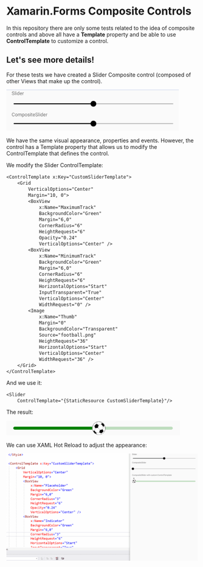 # Xamarin.Forms Composite Controls

In this repository there are only some tests related to the idea of composite controls and above all have a **Template** property and be able to use **ControlTemplate** to customize a control.

## Let's see more details!

For these tests we have created a Slider Composite control (composed of other Views that make up the control).

![Composite Control](images/composite-control.png)

We have the same visual appearance, properties and events. However, the control has a Template property that allows us to modify the ControlTemplate that defines the control.

We modify the Slider ControlTemplate:

```
<ControlTemplate x:Key="CustomSliderTemplate">
    <Grid 
        VerticalOptions="Center"
        Margin="10, 0">
        <BoxView 
            x:Name="MaximumTrack"
            BackgroundColor="Green"
            Margin="6,0"
            CornerRadius="6"
            HeightRequest="6"
            Opacity="0.24"
            VerticalOptions="Center" />
        <BoxView 
            x:Name="MinimumTrack"
            BackgroundColor="Green"
            Margin="6,0"
            CornerRadius="6"
            HeightRequest="6"
            HorizontalOptions="Start"
            InputTransparent="True"
            VerticalOptions="Center"
            WidthRequest="0" />
        <Image        
            x:Name="Thumb" 
            Margin="0"
            BackgroundColor="Transparent"
            Source="football.png"
            HeightRequest="36"
            HorizontalOptions="Start"
            VerticalOptions="Center"
            WidthRequest="36" />
    </Grid>
</ControlTemplate>
```

And we use it:

```
<Slider 
    ControlTemplate="{StaticResource CustomSliderTemplate}"/>
```

The result:

![ControlTemplate](images/slider-controltemplate.png)

We can use XAML Hot Reload to adjust the appearance:

![Using XAML Hot Reload](images/xamarinforms-edit-controltemplate.gif)
